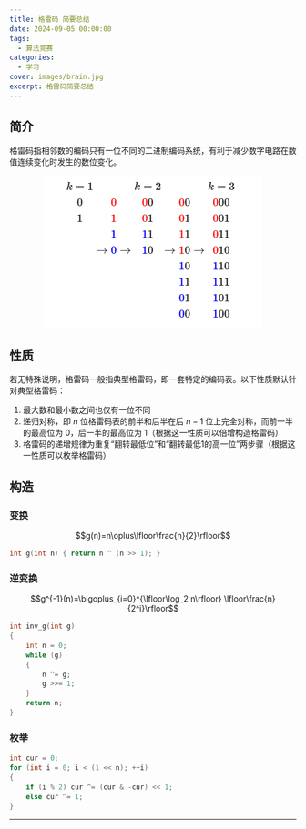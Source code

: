 ```yaml
---
title: 格雷码 简要总结
date: 2024-09-05 00:00:00
tags:
  - 算法竞赛
categories:
  - 学习
cover: images/brain.jpg
excerpt: 格雷码简要总结
---
```


## 简介
格雷码指相邻数的编码只有一位不同的二进制编码系统，有利于减少数字电路在数值连续变化时发生的数位变化。

<div style="text-align: center;">
  <img src="../../images/格雷码/gray.png" alt="格雷码">
</div>

## 性质
若无特殊说明，格雷码一般指典型格雷码，即一套特定的编码表。以下性质默认针对典型格雷码：
1. 最大数和最小数之间也仅有一位不同
2. 递归对称，即 $n$ 位格雷码表的前半和后半在后 $n-1$ 位上完全对称，而前一半的最高位为 $0$，后一半的最高位为 $1$（根据这一性质可以倍增构造格雷码）
3. 格雷码的递增规律为重复“翻转最低位”和“翻转最低1的高一位”两步骤（根据这一性质可以枚举格雷码）

## 构造
### 变换
$$g(n)=n\oplus\lfloor\frac{n}{2}\rfloor$$

```cpp
int g(int n) { return n ^ (n >> 1); }
```

### 逆变换
$$g^{-1}(n)=\bigoplus_{i=0}^{\lfloor\log_2 n\rfloor} \lfloor\frac{n}{2^i}\rfloor$$

```cpp
int inv_g(int g)
{
    int n = 0;
    while (g)
    {
        n ^= g;
        g >>= 1;
    }
    return n;
}
```

### 枚举
```cpp
int cur = 0;
for (int i = 0; i < (1 << n); ++i)
{
    if (i % 2) cur ^= (cur & -cur) << 1;
    else cur ^= 1;
}
```

---